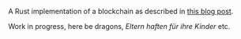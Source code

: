 A Rust implementation of a blockchain as described in
[this blog post](https://hackernoon.com/learn-blockchains-by-building-one-117428612f46).

Work in progress, here be dragons, _Eltern haften für ihre Kinder_ etc.
